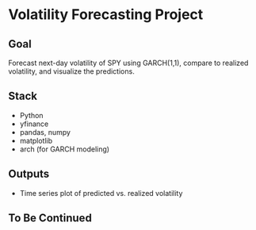# Volatility Forecasting Project

## Goal
Forecast next-day volatility of SPY using GARCH(1,1), compare to realized volatility, and visualize the predictions.

## Stack
- Python
- yfinance
- pandas, numpy
- matplotlib
- arch (for GARCH modeling)

## Outputs
- Time series plot of predicted vs. realized volatility

## To Be Continued